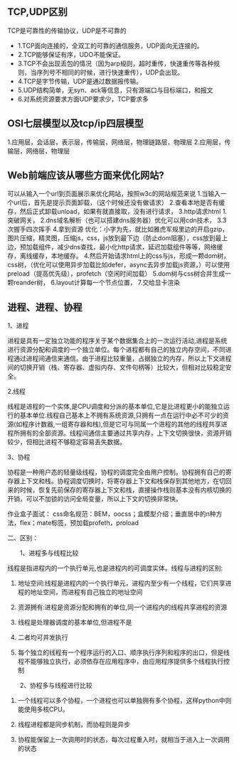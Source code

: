 ## TCP,UDP区别
 TCP是可靠性的传输协议，UDP是不可靠的
 - 1.TCP面向连接的，全双工的可靠的通信服务，UDP面向无连接的。
 - 2.TCP能够保证有序，UDO不能保证。
 - 3.TCP不会出现丢包的情况（因为arp规则，超时重传，快速重传等各种规则，当序列号不相同的时候，进行快速重传），UDP会出现。
 - 4.TCP是字节传输，UDP是通过数据报传输。
 - 5.UDP结构简单，无syn、ack等信息，只有源端口与目标端口，和报文
 - 6.对系统资源要求方面UDP要求少，TCP要求多

 ## OSI七层模型以及tcp/ip四层模型

1.应用层，会话层，表示层，传输层，网络层，物理链路层，物理层
2.应用层，传输层，网络层，物理层

## Web前端应该从哪些方面来优化网站?

可以从输入一个url到页面展示来优化网站，按照w3c的网站规范来说
1.当输入一个url后，首先是提示页面卸载，（这个时候还没有做请求）
2.查看本地是否有缓存，然后正式卸载unload，如果有就直接取，没有进行请求，
3.http请求html
    1.突破网关，
    2.dns域名解析（也可以搭建dns服务器）优化可以用cdn技术，
    3.3次握手四次挥手
    4.拿到资源
    优化：小字为先，就比如雅虎军规里边的开启gzip，图片压缩，精灵图，压缩js，css，js放到最下边（防止dom阻塞），css放到最上边，预加载组件，减少dns查找，最小化http请求，延迟加载组件等等，网络缓存，离线缓存，本地缓存。
4.然后开始请求html上的css与js，形成一颗dom树，css树，（优化可以使用异步加载比如defer，async去异步加载js资源，）可以使用preload（提高优先级），profetch（空闲时间加载）
5.dom树与css树合并生成一颗reander树，
6.layout计算每一个节点位置，
7.交给显卡渲染
## 进程、进程、协程

1、进程

进程是具有一定独立功能的程序关于某个数据集合上的一次运行活动,进程是系统进行资源分配和调度的一个独立单位。每个进程都有自己的独立内存空间，不同进程通过进程间通信来通信。由于进程比较重量，占据独立的内存，所以上下文进程间的切换开销（栈、寄存器、虚拟内存、文件句柄等）比较大，但相对比较稳定安全。

2.线程

线程是进程的一个实体,是CPU调度和分派的基本单位,它是比进程更小的能独立运行的基本单位.线程自己基本上不拥有系统资源,只拥有一点在运行中必不可少的资源(如程序计数器,一组寄存器和栈),但是它可与同属一个进程的其他的线程共享进程所拥有的全部资源。线程间通信主要通过共享内存，上下文切换很快，资源开销较少，但相比进程不够稳定容易丢失数据。

3、协程

协程是一种用户态的轻量级线程，协程的调度完全由用户控制。协程拥有自己的寄存器上下文和栈。协程调度切换时，将寄存器上下文和栈保存到其他地方，在切回来的时候，恢复先前保存的寄存器上下文和栈，直接操作栈则基本没有内核切换的开销，可以不加锁的访问全局变量，所以上下文的切换非常快。

作业盒子面试：
css命名规范：BEM，oocss；盒模型介绍；垂直居中的n种方法，flex；mate标签，预加载profeth，proload

二、区别：

　　1、进程多与线程比较

线程是指进程内的一个执行单元,也是进程内的可调度实体。线程与进程的区别:
1) 地址空间:线程是进程内的一个执行单元，进程内至少有一个线程，它们共享进程的地址空间，而进程有自己独立的地址空间
2) 资源拥有:进程是资源分配和拥有的单位,同一个进程内的线程共享进程的资源
3) 线程是处理器调度的基本单位,但进程不是
4) 二者均可并发执行

5) 每个独立的线程有一个程序运行的入口、顺序执行序列和程序的出口，但是线程不能够独立执行，必须依存在应用程序中，由应用程序提供多个线程执行控制

　　2、协程多与线程进行比较

1) 一个线程可以多个协程，一个进程也可以单独拥有多个协程，这样python中则能使用多核CPU。

2) 线程进程都是同步机制，而协程则是异步

3) 协程能保留上一次调用时的状态，每次过程重入时，就相当于进入上一次调用的状态

 



